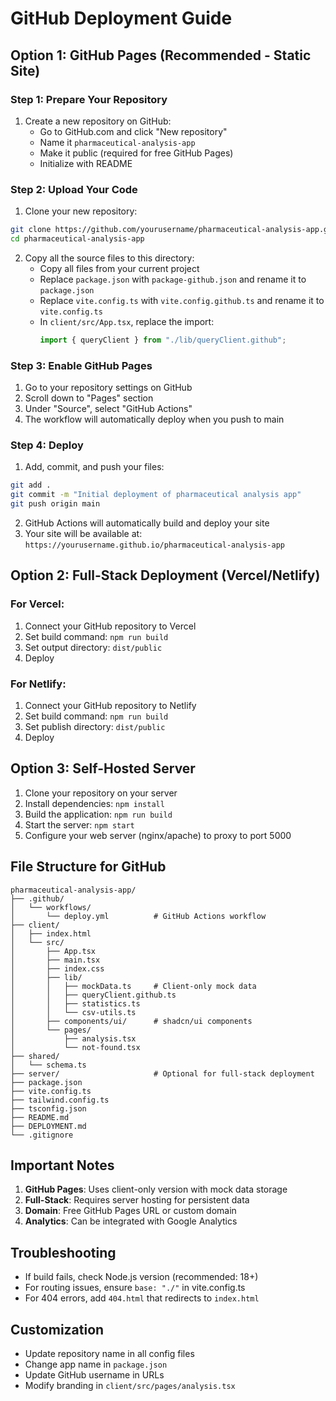 # GitHub Deployment Guide

## Option 1: GitHub Pages (Recommended - Static Site)

### Step 1: Prepare Your Repository

1. Create a new repository on GitHub:
   - Go to GitHub.com and click "New repository"
   - Name it `pharmaceutical-analysis-app`
   - Make it public (required for free GitHub Pages)
   - Initialize with README

### Step 2: Upload Your Code

1. Clone your new repository:
```bash
git clone https://github.com/yourusername/pharmaceutical-analysis-app.git
cd pharmaceutical-analysis-app
```

2. Copy all the source files to this directory:
   - Copy all files from your current project
   - Replace `package.json` with `package-github.json` and rename it to `package.json`
   - Replace `vite.config.ts` with `vite.config.github.ts` and rename it to `vite.config.ts`
   - In `client/src/App.tsx`, replace the import:
     ```typescript
     import { queryClient } from "./lib/queryClient.github";
     ```

### Step 3: Enable GitHub Pages

1. Go to your repository settings on GitHub
2. Scroll down to "Pages" section
3. Under "Source", select "GitHub Actions"
4. The workflow will automatically deploy when you push to main

### Step 4: Deploy

1. Add, commit, and push your files:
```bash
git add .
git commit -m "Initial deployment of pharmaceutical analysis app"
git push origin main
```

2. GitHub Actions will automatically build and deploy your site
3. Your site will be available at: `https://yourusername.github.io/pharmaceutical-analysis-app`

## Option 2: Full-Stack Deployment (Vercel/Netlify)

### For Vercel:

1. Connect your GitHub repository to Vercel
2. Set build command: `npm run build`
3. Set output directory: `dist/public`
4. Deploy

### For Netlify:

1. Connect your GitHub repository to Netlify
2. Set build command: `npm run build`
3. Set publish directory: `dist/public`
4. Deploy

## Option 3: Self-Hosted Server

1. Clone your repository on your server
2. Install dependencies: `npm install`
3. Build the application: `npm run build`
4. Start the server: `npm start`
5. Configure your web server (nginx/apache) to proxy to port 5000

## File Structure for GitHub

```
pharmaceutical-analysis-app/
├── .github/
│   └── workflows/
│       └── deploy.yml          # GitHub Actions workflow
├── client/
│   ├── index.html
│   └── src/
│       ├── App.tsx
│       ├── main.tsx
│       ├── index.css
│       ├── lib/
│       │   ├── mockData.ts     # Client-only mock data
│       │   ├── queryClient.github.ts
│       │   ├── statistics.ts
│       │   └── csv-utils.ts
│       ├── components/ui/      # shadcn/ui components
│       └── pages/
│           ├── analysis.tsx
│           └── not-found.tsx
├── shared/
│   └── schema.ts
├── server/                     # Optional for full-stack deployment
├── package.json
├── vite.config.ts
├── tailwind.config.ts
├── tsconfig.json
├── README.md
├── DEPLOYMENT.md
└── .gitignore
```

## Important Notes

1. **GitHub Pages**: Uses client-only version with mock data storage
2. **Full-Stack**: Requires server hosting for persistent data
3. **Domain**: Free GitHub Pages URL or custom domain
4. **Analytics**: Can be integrated with Google Analytics

## Troubleshooting

- If build fails, check Node.js version (recommended: 18+)
- For routing issues, ensure `base: "./"` in vite.config.ts
- For 404 errors, add `404.html` that redirects to `index.html`

## Customization

- Update repository name in all config files
- Change app name in `package.json`
- Update GitHub username in URLs
- Modify branding in `client/src/pages/analysis.tsx`
